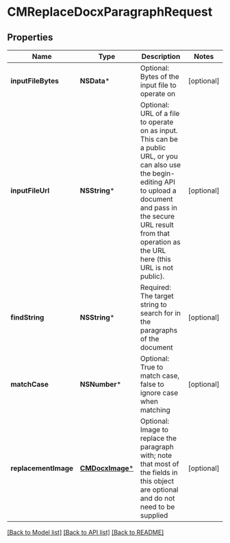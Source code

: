 # CMReplaceDocxParagraphRequest

## Properties
Name | Type | Description | Notes
------------ | ------------- | ------------- | -------------
**inputFileBytes** | **NSData*** | Optional: Bytes of the input file to operate on | [optional] 
**inputFileUrl** | **NSString*** | Optional: URL of a file to operate on as input.  This can be a public URL, or you can also use the begin-editing API to upload a document and pass in the secure URL result from that operation as the URL here (this URL is not public). | [optional] 
**findString** | **NSString*** | Required: The target string to search for in the paragraphs of the document | [optional] 
**matchCase** | **NSNumber*** | Optional: True to match case, false to ignore case when matching | [optional] 
**replacementImage** | [**CMDocxImage***](CMDocxImage.md) | Optional: Image to replace the paragraph with; note that most of the fields in this object are optional and do not need to be supplied | [optional] 

[[Back to Model list]](../README.md#documentation-for-models) [[Back to API list]](../README.md#documentation-for-api-endpoints) [[Back to README]](../README.md)


